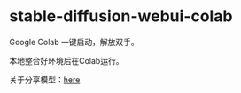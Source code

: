 # stable-diffusion-webui-colab
Google Colab 一键启动，解放双手。

本地整合好环境后在Colab运行。

关于分享模型：[here](https://github.com/zc0125/colab-stable-diffusion-webui#%E5%88%86%E4%BA%AB%E6%A8%A1%E5%9E%8B)
